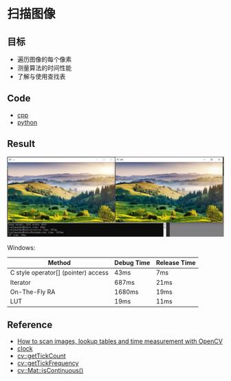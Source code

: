 # 扫描图像

## 目标

- 遍历图像的每个像素
- 测量算法的时间性能
- 了解与使用查找表

## Code

- [cpp](./code/cpp)
- [python](./code/python)

## Result

![debug](https://github.com/QWERDF007/LearningOpenCV4/blob/master/project/scan_images/result/result.jpg)

Windows:

| Method                              | Debug Time | Release Time |
| ----------------------------------- | ---------- | ------------ |
| C style operator[] (pointer) access | 43ms       | 7ms          |
| Iterator                            | 687ms      | 21ms         |
| On-The-Fly RA                       | 1680ms     | 19ms         |
| LUT                                 | 19ms       | 11ms         |

## Reference

- [How to scan images, lookup tables and time measurement with OpenCV](<https://docs.opencv.org/4.1.0/db/da5/tutorial_how_to_scan_images.html>)
- [clock](http://www.cplusplus.com/reference/ctime/clock/)
- [cv::getTickCount](<https://docs.opencv.org/4.1.0/db/de0/group__core__utils.html#gae73f58000611a1af25dd36d496bf4487>)
- [cv::getTickFrequency](<https://docs.opencv.org/4.1.0/db/de0/group__core__utils.html#ga705441a9ef01f47acdc55d87fbe5090c>)
- [cv::Mat::isContinuous()](<https://docs.opencv.org/4.1.0/d3/d63/classcv_1_1Mat.html#aa90cea495029c7d1ee0a41361ccecdf3>)

